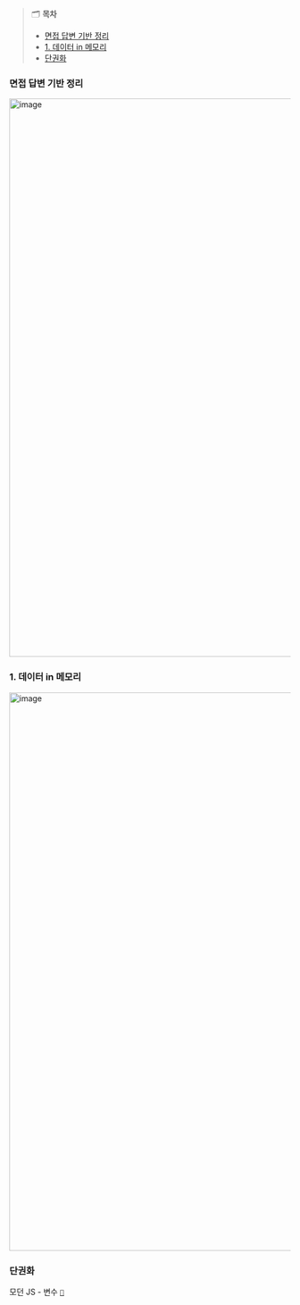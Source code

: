 > 🗂️ **목차**
>
> - [면접 답변 기반 정리](#면접-답변-기반-정리)
> - [1. 데이터 in 메모리](#1-데이터-in-메모리)
> - [단권화](#단권화)

### 면접 답변 기반 정리

<img width="1000" alt="image" src="https://github.com/publdaze/js-study/assets/78250089/c73a053b-971e-4a7a-b2d5-525244daa3da">

### 1. 데이터 in 메모리

<img width="1000" alt="image" src="https://github.com/publdaze/js-study/assets/78250089/978fb105-f128-4cf4-b752-224a6ae63b2c">

### 단권화

모던 JS - 변수 [`📝`](https://github.com/Next-by-Next/Javascript-Deep-Dive-Study/blob/main/docs/04_%EB%B3%80%EC%88%98/%EA%B9%80%EC%9D%80%EC%A7%80.md)
